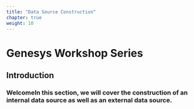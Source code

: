 ```yaml
---
title: "Data Source Construction"
chapter: true
weight: 10
---
```


# Genesys Workshop Series

## Introduction

### WelcomeIn this section, we will cover the construction of an internal data source as well as an external data source.